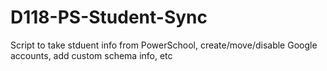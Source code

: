 # D118-PS-Student-Sync
Script to take stduent info from PowerSchool, create/move/disable Google accounts, add custom schema info, etc
